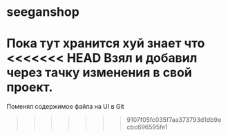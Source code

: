 # seeganshop
Пока тут хранится хуй знает что
<<<<<<< HEAD
Взял и добавил через тачку изменения в свой проект.
=======
Поменял содержимое файла на UI в Git
>>>>>>> 9107f05fc035f7aa373793d1db9ecbc696595fe1
